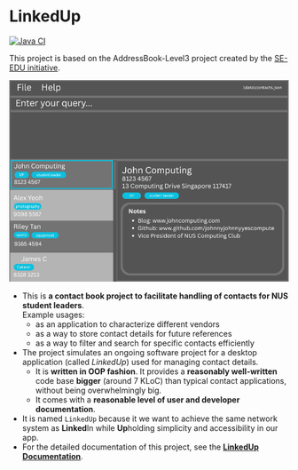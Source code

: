 # LinkedUp

[![Java CI](https://github.com/AY2526S1-CS2103T-W09-1/tp/workflows/Java%20CI/badge.svg)](https://github.com/AY2526S1-CS2103T-W09-1/tp/actions)

This project is based on the AddressBook-Level3 project created by the [SE-EDU initiative](https://se-education.org).

![Ui](docs/images/Ui.png)

- This is **a contact book project to facilitate handling of contacts for NUS student leaders**.<br>
  Example usages:
  - as an application to characterize different vendors
  - as a way to store contact details for future references
  - as a way to filter and search for specific contacts efficiently
- The project simulates an ongoing software project for a desktop application (called _LinkedUp_) used for managing contact details.
  - It is **written in OOP fashion**. It provides a **reasonably well-written** code base **bigger** (around 7 KLoC) than typical contact applications, without being overwhelmingly big.
  - It comes with a **reasonable level of user and developer documentation**.
- It is named `LinkedUp` because it we want to achieve the same network system as **Linked**In while **Up**holding simplicity and accessibility in our app.
- For the detailed documentation of this project, see the **[LinkedUp Documentation](https://github.com/AY2526S1-CS2103T-W09-1/tp/blob/master/docs/Documentation.md)**.
  
